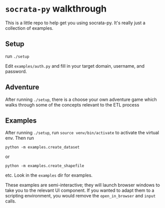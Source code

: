 # `socrata-py` walkthrough
This is a little repo to help get you using socrata-py. It's really just a collection of examples.

## Setup
run `./setup`

Edit `examples/auth.py` and fill in your target domain, username, and password.

## Adventure
After running `./setup`, there is a choose your own adventure game which walks through some
of the concepts relevant to the ETL process

## Examples
After running `./setup`, run `source venv/bin/activate` to activate the virtual env.
Then run

```
python -m examples.create_dataset
```
or
```
python -m examples.create_shapefile
```
etc. Look in the `examples` dir for examples.

These examples are semi-interactive; they will launch browser windows to take you to
the relevant UI component. If you wanted to adapt them to a scripting environment, you would remove the `open_in_browser` and `input` calls.

